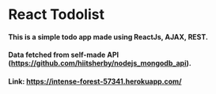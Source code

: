 # React Todolist
#### This is a simple todo app made using ReactJs, AJAX, REST.
#### Data fetched from self-made API (https://github.com/hiitsherby/nodejs_mongodb_api).

#### Link: https://intense-forest-57341.herokuapp.com/
